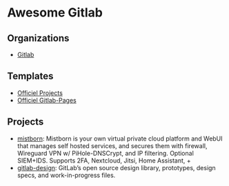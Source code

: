 # Awesome Gitlab


## Organizations

* [Gitlab](https://gitlab.com/gitlab-org)

## Templates

* [Officiel Projects](https://gitlab.com/gitlab-org/project-templates)
* [Officiel Gitlab-Pages](https://gitlab.com/pages?page=1)

## Projects

* [mistborn](https://gitlab.com/cyber5k/mistborn): Mistborn is your own virtual private cloud platform and WebUI that manages self hosted services, and secures them with firewall, Wireguard VPN w/ PiHole-DNSCrypt, and IP filtering. Optional SIEM+IDS. Supports 2FA, Nextcloud, Jitsi, Home Assistant, +
* [gitlab-design](https://gitlab.com/gitlab-org/gitlab-design): GitLab’s open source design library, prototypes, design specs, and work-in-progress files.
